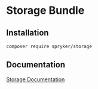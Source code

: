 # Storage Bundle

## Installation

```
composer require spryker/storage
```

## Documentation

[Storage Documentation](http://spryker.github.io/core/bundles/storage)
